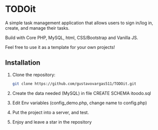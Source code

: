 # TODOit

A simple task management application that allows users to sign in/log in, create, and manage their tasks.

Build with Core PHP, MySQL, html, CSS/Bootstrap and Vanilla JS. 

Feel free to use it as a template for your own projects!

## Installation

1. Clone the repository:
   ```bash
   git clone https://github.com/gustavovargas511/TODOit.git

2. Create the data needed (MySQL) in file CREATE SCHEMA itoodo.sql

3. Edit Env variables (config_demo.php, change name to config.php)

4. Put the project into a server, and test.

5. Enjoy and leave a star in the repository
